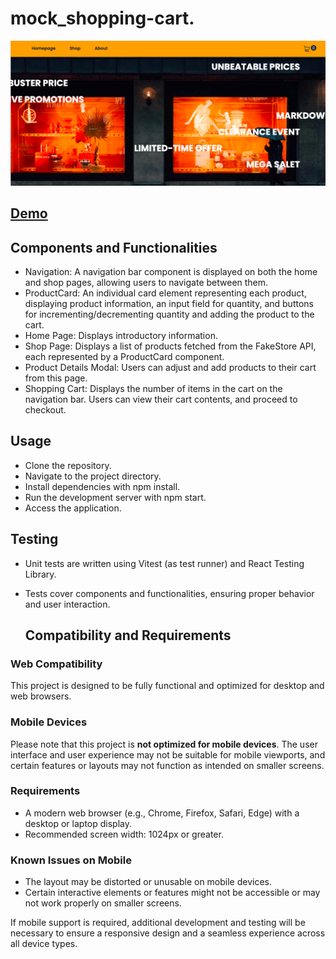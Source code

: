 # mock_shopping-cart.
![My Image](Screenshot_buybox.png)

## [Demo](https://bbm2910.github.io/buy_box)
## Components and Functionalities
* Navigation: A navigation bar component is displayed on both the home and shop pages, allowing users to navigate between them.
* ProductCard: An individual card element representing each product, displaying product information, an input field for quantity, and buttons for incrementing/decrementing quantity and adding the product to the cart.
* Home Page: Displays introductory information.
* Shop Page: Displays a list of products fetched from the FakeStore API, each represented by a ProductCard component.
* Product Details Modal:  Users can adjust and add products to their cart from this page.
* Shopping Cart: Displays the number of items in the cart on the navigation bar. Users can view their cart contents, and proceed to checkout.

## Usage
* Clone the repository.
* Navigate to the project directory.
* Install dependencies with npm install.
* Run the development server with npm start.
* Access the application.

## Testing
* Unit tests are written using Vitest (as test runner) and React Testing Library.
* Tests cover components and functionalities, ensuring proper behavior and user interaction.

  ## Compatibility and Requirements

### Web Compatibility
This project is designed to be fully functional and optimized for desktop and web browsers. 

### Mobile Devices
Please note that this project is **not optimized for mobile devices**. The user interface and user experience may not be suitable for mobile viewports, and certain features or layouts may not function as intended on smaller screens.

### Requirements
- A modern web browser (e.g., Chrome, Firefox, Safari, Edge) with a desktop or laptop display.
- Recommended screen width: 1024px or greater.

### Known Issues on Mobile
- The layout may be distorted or unusable on mobile devices.
- Certain interactive elements or features might not be accessible or may not work properly on smaller screens.

If mobile support is required, additional development and testing will be necessary to ensure a responsive design and a seamless experience across all device types.


